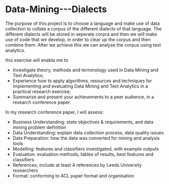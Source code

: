 # Data-Mining---Dialects

The purpose of this project is to choose a language and make use of data collection to collate a corpus of the different dialects of that language. The different dialects will be stored in seperate corpra and then we will make use of code that we develop, in order to clear up the corpus and then combine them. After we achieve this we can analyse the corpus using text analytics.

this exercise will enable me to
- Investigate theory, methods and terminology used in Data Mining and Text Analytics;
- Experience how to apply algorithms, resources and techniques for implementing and evaluating
Data Mining and Text Analytics in a practical research exercise;
- Summarise and present your achievements to a peer audience, in a research conference paper.

In my research conference paper, I will assess:
- Business Understanding: state objectives & requirements, and data mining problem definition
- Data Understanding: explain data collection process, data quality issues
- Data Preparation: how the data was converted for mining and analysis tools
- Modelling: features and classifiers investigated, with example outputs
- Evaluation: evaluation methods, tables of results, best features and classifiers
- References; include at least 4 references by Leeds University researchers
- Format: conforming to ACL paper format and organisation

